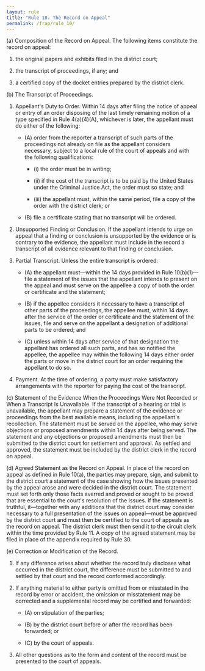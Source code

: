 ```yaml
---
layout: rule
title: "Rule 10. The Record on Appeal"
permalink: /frap/rule_10/
---
```


(a) Composition of the Record on Appeal. The following items constitute the record on appeal:


1. the original papers and exhibits filed in the district court;


2. the transcript of proceedings, if any; and


3. a certified copy of the docket entries prepared by the district clerk.


(b) The Transcript of Proceedings.


1. Appellant's Duty to Order. Within 14 days after filing the notice of appeal or entry of an order disposing of the last timely remaining motion of a type specified in Rule 4(a)(4)(A), whichever is later, the appellant must do either of the following:


    - (A) order from the reporter a transcript of such parts of the proceedings not already on file as the appellant considers necessary, subject to a local rule of the court of appeals and with the following qualifications:


        - (i) the order must be in writing;


        - (ii) if the cost of the transcript is to be paid by the United States under the Criminal Justice Act, the order must so state; and


        - (iii) the appellant must, within the same period, file a copy of the order with the district clerk; or


    - (B) file a certificate stating that no transcript will be ordered.


2. Unsupported Finding or Conclusion. If the appellant intends to urge on appeal that a finding or conclusion is unsupported by the evidence or is contrary to the evidence, the appellant must include in the record a transcript of all evidence relevant to that finding or conclusion.


3. Partial Transcript. Unless the entire transcript is ordered:


    - (A) the appellant must—within the 14 days provided in Rule 10(b)(1)—file a statement of the issues that the appellant intends to present on the appeal and must serve on the appellee a copy of both the order or certificate and the statement;


    - (B) if the appellee considers it necessary to have a transcript of other parts of the proceedings, the appellee must, within 14 days after the service of the order or certificate and the statement of the issues, file and serve on the appellant a designation of additional parts to be ordered; and


    - (C) unless within 14 days after service of that designation the appellant has ordered all such parts, and has so notified the appellee, the appellee may within the following 14 days either order the parts or move in the district court for an order requiring the appellant to do so.


4. Payment. At the time of ordering, a party must make satisfactory arrangements with the reporter for paying the cost of the transcript.


(c) Statement of the Evidence When the Proceedings Were Not Recorded or When a Transcript Is Unavailable. If the transcript of a hearing or trial is unavailable, the appellant may prepare a statement of the evidence or proceedings from the best available means, including the appellant's recollection. The statement must be served on the appellee, who may serve objections or proposed amendments within 14 days after being served. The statement and any objections or proposed amendments must then be submitted to the district court for settlement and approval. As settled and approved, the statement must be included by the district clerk in the record on appeal.


(d) Agreed Statement as the Record on Appeal. In place of the record on appeal as defined in Rule 10(a), the parties may prepare, sign, and submit to the district court a statement of the case showing how the issues presented by the appeal arose and were decided in the district court. The statement must set forth only those facts averred and proved or sought to be proved that are essential to the court's resolution of the issues. If the statement is truthful, it—together with any additions that the district court may consider necessary to a full presentation of the issues on appeal—must be approved by the district court and must then be certified to the court of appeals as the record on appeal. The district clerk must then send it to the circuit clerk within the time provided by Rule 11. A copy of the agreed statement may be filed in place of the appendix required by Rule 30.


(e) Correction or Modification of the Record.


1. If any difference arises about whether the record truly discloses what occurred in the district court, the difference must be submitted to and settled by that court and the record conformed accordingly.


2. If anything material to either party is omitted from or misstated in the record by error or accident, the omission or misstatement may be corrected and a supplemental record may be certified and forwarded:


    - (A) on stipulation of the parties;


    - (B) by the district court before or after the record has been forwarded; or


    - (C) by the court of appeals.


3. All other questions as to the form and content of the record must be presented to the court of appeals.
